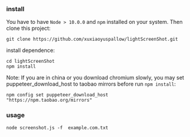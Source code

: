 ### install
You have to have `Node > 10.0.0` and `npm` installed on your system.
Then clone this project:
```
git clone https://github.com/xuxiaoyuspallow/lightScreenShot.git
```
install dependence:  
```
cd lightScreenShot
npm install
```

Note: If you are in china or you download chromium slowly,
you may set puppeteer_download_host to taobao mirrors before run `npm install`:
```
npm config set puppeteer_download_host "https://npm.taobao.org/mirrors"
```

### usage
```
node screenshot.js -f  example.com.txt
```